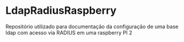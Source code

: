 # LdapRadiusRaspberry
Repositório utilizado para documentação da configuração de uma base ldap com acesso via RADIUS  em uma raspberry PI 2
